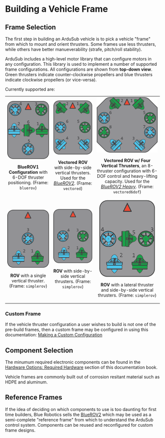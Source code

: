 # Building a Vehicle Frame

## Frame Selection

The first step in building an ArduSub vehicle is to pick a vehicle "frame" from which to mount and orient thrusters. Some frames use less thrusters, while others have better manueverability (strafe, pitch/roll stability).

ArduSub includes a high-level motor library that can configure motors in any configuration. This library is used to implement a number of supported frame configurations. All configurations are shown from **top-down view**. Green thrusters indicate counter-clockwise propellers and blue thrusters indicate clockwise propellers (or vice-versa). 

Currently supported are:

<table>
	<tr>
		<td align="center">
			<img src="/images/bluerov-frame.png" class="img-responsive img-center" style="max-height:250px;">
			<p><strong>BlueROV1 Configuration</strong> with 6-DOF thruster positioning. (Frame: <code>bluerov</code>)</p>
		</td>
		<td align="center">
			<img src="/images/vectored-frame.png" class="img-responsive img-center" style="max-height:250px;">
			<p><strong>Vectored ROV</strong> with side-by-side vertical thrusters. Used for the <a href="http://bluerov2.com"><em>BlueROV2</em></a>. (Frame: <code>vectored</code>)</p>
		</td>
		<td align="center">
			<img src="/images/vectored6dof-frame.png" class="img-responsive img-center" style="max-height:250px;">
			<p><strong>Vectored ROV w/ Four Vertical Thrusters</strong>, an 8-thruster configuration with 6-DOF control and heavy-lifting capacity. Used for the <a href="https://bluerobotics.com/introducing-bluerov2-heavy/"><em>BlueROV2 Heavy</em></a>. (Frame: <code>vectored6dof</code>)</p>
		</td>
	</tr>
	<tr>
		<td align="center">
			<img src="/images/simplerov-3.png" class="img-responsive img-center" style="max-height:250px;">
			<p><strong>ROV</strong> with a single vertical thruster. (Frame: <code>simplerov</code>)</p>
		</td>
		<td align="center">
			<img src="/images/simplerov-4.png" class="img-responsive img-center" style="max-height:250px;">
			<p><strong>ROV</strong> with side-by-side vertical thrusters. (Frame: <code>simplerov</code>)</p>
		</td>
		<td align="center">
			<img src="/images/simplerov-5.png" class="img-responsive img-center" style="max-height:250px;">
			<p><strong>ROV</strong> with a lateral thruster and side-by-side vertical thrusters. (Frame: <code>simplerov</code>)</p>
		</td>
	</tr>
</table>

### Custom Frame

If the vehicle thruster configuration a user wishes to build is not one of the pre-build frames, then a custom frame may be configured in using this documentation: [Making a Custom Configuration](http://www.ardusub.com/developers/developers.html#making-a-custom-configuration)

## Component Selection

The minumum required electronic components can be found in the [Hardware Options: Required Hardware](/introduction/hardware-options/required-hardware.html) section of this documentation book.

Vehicle frames are commonly built out of corrosion resitant material such as HDPE and aluminum.

## Reference Frames

If the idea of deciding on which components to use is too daunting for first time builders, Blue Robotics sells the [BlueROV2](https://bluerobotics.com/store/rov/bluerov2/) which may be used as a semi-complete "reference frame" from which to understand the ArduSub control system. Components can be reused and reconfigured for custom frame designs.
